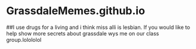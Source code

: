 # GrassdaleMemes.github.io
##I use drugs for a living and i think miss alli is lesbian.
If you would like to help show more secrets about grassdale wys me on our class group.lolololol
